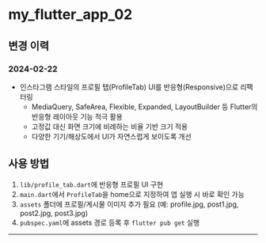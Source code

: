 # my_flutter_app_02

## 변경 이력

### 2024-02-22
- 인스타그램 스타일의 프로필 탭(ProfileTab) UI를 반응형(Responsive)으로 리팩터링
    - MediaQuery, SafeArea, Flexible, Expanded, LayoutBuilder 등 Flutter의 반응형 레이아웃 기능 적극 활용
    - 고정값 대신 화면 크기에 비례하는 비율 기반 크기 적용
    - 다양한 기기/해상도에서 UI가 자연스럽게 보이도록 개선

## 사용 방법
1. `lib/profile_tab.dart`에 반응형 프로필 UI 구현
2. `main.dart`에서 `ProfileTab`을 home으로 지정하여 앱 실행 시 바로 확인 가능
3. `assets` 폴더에 프로필/게시물 이미지 추가 필요 (예: profile.jpg, post1.jpg, post2.jpg, post3.jpg)
4. `pubspec.yaml`에 assets 경로 등록 후 `flutter pub get` 실행

---


